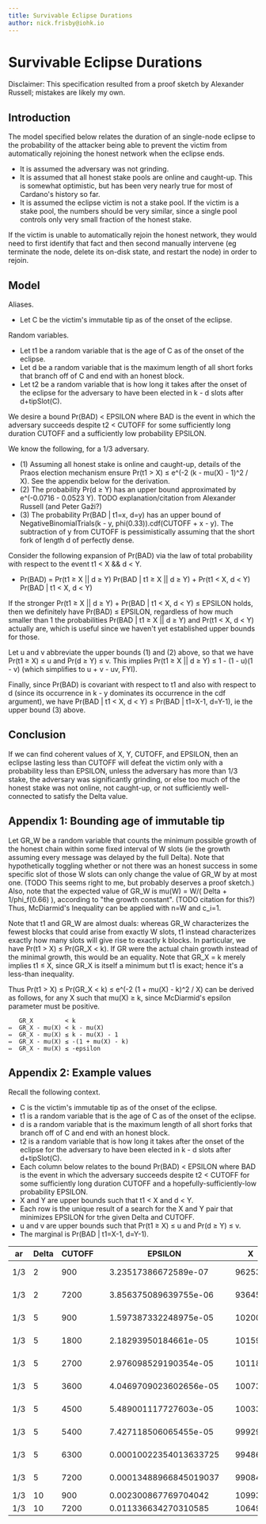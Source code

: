 ```yaml
---
title: Survivable Eclipse Durations
author: nick.frisby@iohk.io
---
```


# Survivable Eclipse Durations

Disclaimer: This specification resulted from a proof sketch by Alexander Russell; mistakes are likely my own.

## Introduction

The model specified below relates the duration of an single-node eclipse to the probability of the attacker being able to prevent the victim from automatically rejoining the honest network when the eclipse ends.

- It is assumed the adversary was not grinding.
- It is assumed that all honest stake pools are online and caught-up.
  This is somewhat optimistic, but has been very nearly true for most of Cardano's history so far.
- It is assumed the eclipse victim is not a stake pool.
  If the victim is a stake pool, the numbers should be very similar, since a single pool controls only very small fraction of the honest stake.

If the victim is unable to automatically rejoin the honest network, they would need to first identify that fact and then second manually intervene (eg terminate the node, delete its on-disk state, and restart the node) in order to rejoin.

## Model

Aliases.

- Let C be the victim's immutable tip as of the onset of the eclipse.

Random variables.

- Let t1 be a random variable that is the age of C as of the onset of the eclipse.
- Let d be a random variable that is the maximum length of all short forks that branch off of C and end with an honest block.
- Let t2 be a random variable that is how long it takes after the onset of the eclipse for the adversary to have been elected in k - d slots after d+tipSlot(C).

We desire a bound Pr(BAD) < EPSILON where BAD is the event in which the adversary succeeds despite t2 < CUTOFF for some sufficiently long duration CUTOFF and a sufficiently low probability EPSILON.

We know the following, for a 1/3 adversary.

- (1) Assuming all honest stake is online and caught-up, details of the Praos election mechanism ensure Pr(t1 > X) ≤ e^(-2 (k - mu(X) - 1)^2 / X).
  See the appendix below for the derivation.
- (2) The probability Pr(d ≥ Y) has an upper bound approximated by e^(-0.0716 - 0.0523 Y).
  TODO explanation/citation from Alexander Russell (and Peter Gaži?)
- (3) The probability Pr(BAD | t1=x, d=y) has an upper bound of NegativeBinomialTrials(k - y, phi(0.33)).cdf(CUTOFF + x - y).
  The subtraction of y from CUTOFF is pessimistically assuming that the short fork of length d of perfectly dense.

Consider the following expansion of Pr(BAD) via the law of total probability with respect to the event t1 < X && d < Y.

- Pr(BAD) = Pr(t1 ≥ X || d ≥ Y) Pr(BAD | t1 ≥ X || d ≥ Y) + Pr(t1 < X, d < Y) Pr(BAD | t1 < X, d < Y)

If the stronger Pr(t1 ≥ X || d ≥ Y) + Pr(BAD | t1 < X, d < Y) ≤ EPSILON holds, then we definitely have Pr(BAD) ≤ EPSILON, regardless of how much smaller than 1 the probabilities Pr(BAD | t1 ≥ X || d ≥ Y) and Pr(t1 < X, d < Y) actually are, which is useful since we haven't yet established upper bounds for those.

Let u and v abbreviate the upper bounds (1) and (2) above, so that we have Pr(t1 ≥ X) ≤ u and Pr(d ≥ Y) ≤ v.
This implies Pr(t1 ≥ X || d ≥ Y) ≤ 1 - (1 - u)(1 - v) (which simplifies to u + v - uv, FYI).

Finally, since Pr(BAD) is covariant with respect to t1 and also with respect to d (since its occurrence in k - y dominates its occurrence in the cdf argument), we have Pr(BAD | t1 < X, d < Y) ≤ Pr(BAD | t1=X-1, d=Y-1), ie the upper bound (3) above.

## Conclusion

If we can find coherent values of X, Y, CUTOFF, and EPSILON, then an eclipse lasting less than CUTOFF will defeat the victim only with a probability less than EPSILON, unless the adversary has more than 1/3 stake, the adversary was significantly grinding, or else too much of the honest stake was not online, not caught-up, or not sufficiently well-connected to satisfy the Delta value.

## Appendix 1: Bounding age of immutable tip

Let GR_W be a random variable that counts the minimum possible growth of the honest chain within some fixed interval of W slots (ie the growth assuming every message was delayed by the full Delta).
Note that hypothetically toggling whether or not there was an honest success in some specific slot of those W slots can only change the value of GR_W by at most one.
(TODO This seems right to me, but probably deserves a proof sketch.)
Also, note that the expected value of GR_W is mu(W) = W/( Delta + 1/phi_f(0.66) ), according to "the growth constant".
(TODO citation for this?)
Thus, McDiarmid's Inequality can be applied with n=W and c_i=1.

Note that t1 and GR_W are almost duals: whereas GR_W characterizes the fewest blocks that could arise from exactly W slots, t1 instead characterizes exactly how many slots will give rise to exactly k blocks.
In particular, we have Pr(t1 > X) ≤ Pr(GR_X < k).
If GR were the actual chain growth instead of the minimal growth, this would be an equality.
Note that GR_X = k merely implies t1 ≤ X, since GR_X is itself a minimum but t1 is exact; hence it's a less-than inequality.

Thus Pr(t1 > X) ≤ Pr(GR_X < k) ≤ e^(-2 (1 + mu(X) - k)^2 / X) can be derived as follows, for any X such that mu(X) ≥ k, since McDiarmid's epsilon parameter must be positive.

```
   GR_X         < k
⇔  GR_X - mu(X) < k - mu(X)
⇔  GR_X - mu(X) ≤ k - mu(X) - 1
⇔  GR_X - mu(X) ≤ -(1 + mu(X) - k)
⇔  GR_X - mu(X) ≤ -epsilon
```

## Appendix 2: Example values

Recall the following context.

- C is the victim's immutable tip as of the onset of the eclipse.
- t1 is a random variable that is the age of C as of the onset of the eclipse.
- d is a random variable that is the maximum length of all short forks that branch off of C and end with an honest block.
- t2 is a random variable that is how long it takes after the onset of the eclipse for the adversary to have been elected in k - d slots after d+tipSlot(C).
- Each column below relates to the bound Pr(BAD) < EPSILON where BAD is the event in which the adversary succeeds despite t2 < CUTOFF for some sufficiently long duration CUTOFF and a hopefully-sufficiently-low probability EPSILON.
- X and Y are upper bounds such that t1 < X and d < Y.
- Each row is the unique result of a search for the X and Y pair that minimizes EPSILON for trhe given Delta and CUTOFF.
- u and v are upper bounds such that Pr(t1 ≥ X) ≤ u and Pr(d ≥ Y) ≤ v.
- The marginal is Pr(BAD | t1=X-1, d=Y-1).


| ar | Delta | CUTOFF |   | EPSILON |   | X | Y | u | v | marginal |
| -- | ----- | ------ | - | ------- | - | - | - | - | - | -------- |
| 1/3 | 2 | 900 || 3.23517386672589e-07 || 96253 | 301 | 1.32930626e-07 | 1.35553424e-07 | 5.50333546e-08 |
| 1/3 | 2 | 7200 || 3.856375089639755e-06 || 93645 | 254 | 1.58427041e-06 | 1.58361555e-06 | 6.88491637e-07 |
| 1/3 | 5 | 900 || 1.597387332248975e-05 || 102003 | 229 | 7.30845118e-06 | 5.85449978e-06 | 2.81096516e-06 |
| 1/3 | 5 | 1800 || 2.18293950184661e-05 || 101594 | 223 | 9.96050147e-06 | 8.01256198e-06 | 3.85641138e-06 |
| 1/3 | 5 | 2700 || 2.976098529190354e-05 || 101186 | 217 | 1.35245010e-05 | 1.09661204e-05 | 5.27051220e-06 |
| 1/3 | 5 | 3600 || 4.0469709023602656e-05 || 100739 | 212 | 1.88436508e-05 | 1.42436409e-05 | 7.38268569e-06 |
| 1/3 | 5 | 4500 || 5.489001117727603e-05 || 100334 | 206 | 2.53693031e-05 | 1.94940747e-05 | 1.00271280e-05 |
| 1/3 | 5 | 5400 || 7.427118506065455e-05 || 99929 | 200 | 3.40515618e-05 | 2.66799023e-05 | 1.35406295e-05 |
| 1/3 | 5 | 6300 || 0.00010022354013633725 || 99486 | 195 | 4.68203337e-05 | 3.46539099e-05 | 1.87509191e-05 |
| 1/3 | 5 | 7200 || 0.00013488966845019037 || 99084 | 189 | 6.23069138e-05 | 4.74278950e-05 | 2.51578147e-05 |
| 1/3 | 10 | 900 || 0.002300867769704042 || 109933 | 139 | 0.00123089 | 0.00064821 | 0.00042257 |
| 1/3 | 10 | 7200 || 0.011336634270310585 || 106495 | 110 | 0.00618766 | 0.00295399 | 0.00221327 |
